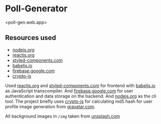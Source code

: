# Poll-Generator

<poll-gen.web.app>

## Resources used

 - [nodejs.org](https://nodejs.org/)
 - [reactjs.org](https://reactjs.org/)
 - [styled-components.com](https://styled-components.com/)
 - [babeljs.io](https://babeljs.io/)
 - [firebase.google.com](https://firebase.google.com/)
 - [crypto-js](https://www.npmjs.com/package/crypto-js/)

Used [reactjs.org](https://reactjs.org/) and [styled-components.com](https://styled-components.com/) for frontend with [babeljs.io](https://babeljs.io/) as JavaScript transcompiler. And [firebase.google.com](https://firebase.google.com/) for user authentication and data storage on the backend. And [nodejs.org](https://nodejs.org/) as the cli tool. The project briefly uses [crypto-js](https://www.npmjs.com/package/crypto-js/) for calculating md5 hash for user profile image generation from [gravatar.com](https://en.gravatar.com/).

All background images in `/img` taken from [unsplash.com](https://unsplash.com/)

